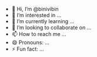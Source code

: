 - 👋 Hi, I’m @binivibin
- 👀 I’m interested in ...
- 🌱 I’m currently learning ...
- 💞️ I’m looking to collaborate on ...
- 📫 How to reach me ...
- 😄 Pronouns: ...
- ⚡ Fun fact: ...

<!---
binivibin/binivibin is a ✨ special ✨ repository because its `README.md` (this file) appears on your GitHub profile.
You can click the Preview link to take a look at your changes.
--->
